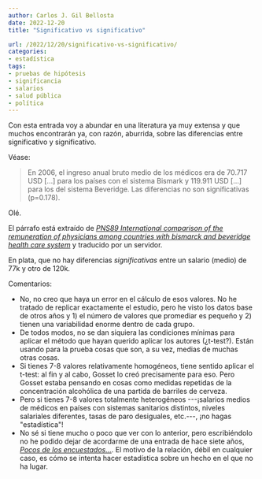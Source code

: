 ```yaml
---
author: Carlos J. Gil Bellosta
date: 2022-12-20
title: "Significativo vs significativo"

url: /2022/12/20/significativo-vs-significativo/
categories:
- estadística
tags:
- pruebas de hipótesis
- significancia
- salarios
- salud pública
- política
---
```


Con esta entrada voy a abundar en una literatura ya muy extensa y que muchos encontrarán ya, con razón, aburrida, sobre las diferencias entre significativo y significativo.

Véase:

> En 2006, el ingreso anual bruto medio de los médicos era de 70.717 USD [...] para los países con el sistema Bismark y 119.911 USD [...] para los del sistema Beveridge. Las diferencias no son significativas (p=0.178).

Olé.

El párrafo está extraído de [_PNS89 International comparison of the remuneration of physicians among countries with bismarck and beveridge health care system_](https://doi.org/10.1016/j.jval.2019.04.1448) y traducido por un servidor.

En plata, que no hay diferencias _significativas_ entre un salario (medio) de 77k y otro de 120k.

Comentarios:

- No, no creo que haya un error en el cálculo de esos valores. No he tratado de replicar exactamente el estudio, pero he visto los datos base de otros años y 1) el número de valores que promediar es pequeño y 2) tienen una variabilidad enorme dentro de cada grupo.
- De todos modos, no se dan siquiera las condiciones mínimas para aplicar el método que hayan querido aplicar los autores (¿t-test?). Están usando para la prueba cosas que son, a su vez, medias de muchas otras cosas.
- Si tienes 7-8 valores relativamente homogéneos, tiene sentido aplicar el t-test: al fin y al cabo, Gosset lo creó precisamente para eso. Pero Gosset estaba pensando en cosas como medidas repetidas de la concentración alcohólica de una partida de barriles de cerveza.
- Pero si tienes 7-8 valores totalmente heterogéneos ---¡salarios medios de médicos en países con sistemas sanitarios distintos, niveles salariales diferentes, tasas de paro desiguales, etc.---, ¡no hagas "estadística"!
- No sé si tiene mucho o poco que ver con lo anterior, pero escribiéndolo no he podido dejar de acordarme de una entrada de hace siete años, [_Pocos de los encuestados..._](/2015/05/11/pocos-de-los-encuestados/). El motivo de la relación, débil en cualquier caso, es cómo se intenta hacer estadística sobre un hecho en el que no ha lugar.